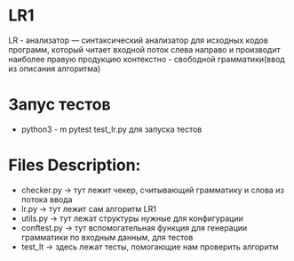 # LR1

LR - анализатор — синтаксический анализатор для исходных кодов программ, который читает входной поток слева направо и производит наиболее правую продукцию контекстно - свободной грамматики(ввод из описания алгоритма)
# Запус тестов
- python3 - m pytest test_lr.py для запуска тестов

# Files Description:
- checker.py -> тут лежит чекер, считывающий грамматику и слова из потока ввода
- lr.py -> тут лежит сам алгоритм LR1
- utils.py -> тут лежат структуры нужные для конфигурации
- conftest.py -> тут вспомогательная функция для генерации грамматики по входным данным, для тестов
- test_lt -> здесь лежат тесты, помогающие нам проверить алгоритм
